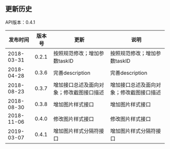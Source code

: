 更新历史
---------------------------------------------------------------------
API版本：0.4.1
 
|    发布时间      |  版本号    | 更新       | 说明
| ---------------| -----------|-----------|---------|
| 2018-03-31  | 0.2.1 |  按照规范修改；增加参数taskID  |按照规范修改；增加参数taskID
| 2018-04-28 | 0.3.6 | 完善description  |完善description
| 2018-08-23  |0.3.7 | 增加接口总述及面向对象；修改截图接口描述 |增加接口总述及面向对象；修改截图接口描述
| 2018-08-30  |0.3.8 | 增加图片样式接口 |增加图片样式接口
| 2018-11-06  |0.4.0 | 修改图片样式接口 |修改图片样式接口
| 2019-03-07  |0.4.1 | 增加图片样式分隔符接口 |增加图片样式分隔符接口
